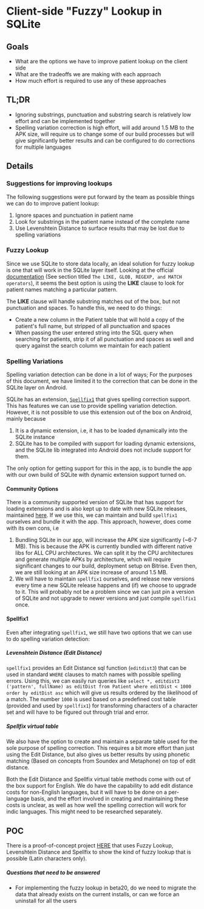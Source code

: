 # Client-side "Fuzzy" Lookup in SQLite

## Goals

- What are the options we have to improve patient lookup on the client side
- What are the tradeoffs we are making with each approach
- How much effort is required to use any of these approaches

## TL;DR

- Ignoring substrings, punctuation and substring search is relatively low effort and can be implemented together
- Spelling variation correction is high effort, will add around 1.5 MB to the APK size, will require us to change some of our build processes but will
  give significantly better results and can be configured to do corrections for multiple languages

## Details

### Suggestions for improving lookups

The following suggestions were put forward by the team as possible things we can do to improve patient lookup:

1. Ignore spaces and punctuation in patient name
2. Look for substrings in the patient name instead of the complete name
3. Use Levenshtein Distance to surface results that may be lost due to spelling variations

### Fuzzy Lookup

Since we use SQLite to store data locally, an ideal solution for fuzzy lookup is one that will work in the SQLite layer itself. Looking at the
official [documentation](https://www.sqlite.org/lang_expr.html) (See section titled `The LIKE, GLOB, REGEXP, and MATCH operators`), it seems the best
option is using the **LIKE** clause to look for patient names matching a particular pattern.

The **LIKE** clause will handle substring matches out of the box, but not punctuation and spaces. To handle this, we need to do things:

- Create a new column in the Patient table that will hold a copy of the patient's full name, but stripped of all punctuation and spaces
- When passing the user entered string into the SQL query when searching for patients, strip it of all punctuation and spaces as well and query
  against the search column we maintain for each patient

### Spelling Variations

Spelling variation detection can be done in a lot of ways; For the purposes of this document, we have limited it to the correction that can be done in
the SQLite layer on Android.

SQLite has an extension, [`Spellfix1`](https://www.sqlite.org/spellfix1.html) that gives spelling correction support. This has features we can use to
provide spelling variation detection. However, it is not possible to use this extension out of the box on Android, mainly because

1. It is a dynamic extension, i.e, it has to be loaded dynamically into the SQLite instance
2. SQLite has to be compiled with support for loading dynamic extensions, and the SQLite lib integrated into Android does not include support for
   them.

The only option for getting support for this in the app, is to bundle the app with our own build of SQLite with dynamic extension support turned on.

#### Community Options

There is a community supported version of SQLite that has support for loading extensions and is also kept up to date with new SQLite releases,
maintained [here](https://github.com/requery/sqlite-android). If we use this, we can maintain and build `spellfix1` ourselves and bundle it with the
app. This approach, however, does come with its own cons, i.e

1. Bundling SQLite in our app, will increase the APK size significantly (~6-7 MB). This is because the APK is currently bundled with different native
   libs for ALL CPU architectures. We can split it by the CPU architectures and generate multiple APKs by architecture, which will require significant
   changes to our build, deployment setup on Bitrise. Even then, we are still looking at an APK size increase of around 1.5 MB.
2. We will have to maintain `spellfix1` ourselves, and release new versions every time a new SQLite release happens and (if) we choose to upgrade to
   it. This will probably not be a problem since we can just pin a version of SQLite and not upgrade to newer versions and just compile `spellfix1`
   once.

#### Spellfix1

Even after integrating `spellfix1`, we still have two options that we can use to do spelling variation detection:

##### Levenshtein Distance (Edit Distance)

`spellfix1` provides an Edit Distance sql function (`editdist3`) that can be used in standard `WHERE` clauses to match names with possible spelling
errors. Using this, we can easily run queries
like `select *, editdist3 ('pattern', fullName) as editDist from Patient where editDist < 1000 order by editDist asc` which will give us results
ordered by the likelihood of a match. The number `1000` is used based on a predefined cost table (provided and used by `spellfix1`) for transforming
characters of a character set and will have to be figured out through trial and error.

##### Spellfix virtual table

We also have the option to create and maintain a separate table used for the sole purpose of spelling correction. This requires a bit more effort than
just using the Edit Distance, but also gives us better results by using phonetic matching (Based on concepts from Soundex and Metaphone) on top of
edit distance.

Both the Edit Distance and Spellfix virtual table methods come with out of the box support for English. We do have the capability to add edit distance
costs for non-English languages, but it will have to be done on a per-language basis, and the effort involved in creating and maintaining these costs
is unclear, as well as how well the spelling correction will work for indic languages. This might need to be researched separately.

## POC

There is a proof-of-concept project [HERE](https://github.com/vinaysshenoy/SQLiteSpellfix) that uses Fuzzy Lookup, Levenshtein Distance and Spellfix
to show the kind of fuzzy lookup that is possible (Latin characters only).

##### Questions that need to be answered

- For implementing the fuzzy lookup in beta20, do we need to migrate the data that already exists on the current installs, or can we force an
  uninstall for all the users

